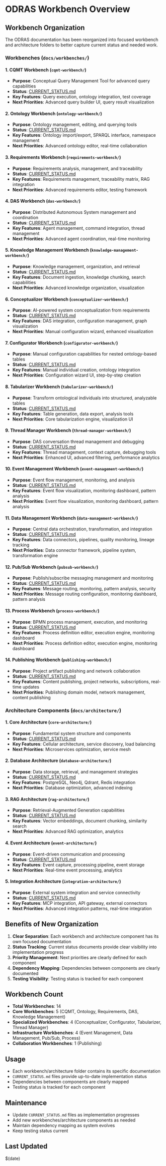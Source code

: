 # ODRAS Workbench Overview

## Workbench Organization

The ODRAS documentation has been reorganized into focused workbench and architecture folders to better capture current status and needed work.

### Workbenches (`docs/workbenches/`)

#### 1. CQMT Workbench (`cqmt-workbench/`)
- **Purpose**: Conceptual Query Management Tool for advanced query capabilities
- **Status**: [CURRENT_STATUS.md](workbenches/cqmt-workbench/CURRENT_STATUS.md)
- **Key Features**: Query execution, ontology integration, test coverage
- **Next Priorities**: Advanced query builder UI, query result visualization

#### 2. Ontology Workbench (`ontology-workbench/`)
- **Purpose**: Ontology management, editing, and querying tools
- **Status**: [CURRENT_STATUS.md](workbenches/ontology-workbench/CURRENT_STATUS.md)
- **Key Features**: Ontology import/export, SPARQL interface, namespace management
- **Next Priorities**: Advanced ontology editor, real-time collaboration

#### 3. Requirements Workbench (`requirements-workbench/`)
- **Purpose**: Requirements analysis, management, and traceability
- **Status**: [CURRENT_STATUS.md](workbenches/requirements-workbench/CURRENT_STATUS.md)
- **Key Features**: Requirements management, traceability matrix, RAG integration
- **Next Priorities**: Advanced requirements editor, testing framework

#### 4. DAS Workbench (`das-workbench/`)
- **Purpose**: Distributed Autonomous System management and coordination
- **Status**: [CURRENT_STATUS.md](workbenches/das-workbench/CURRENT_STATUS.md)
- **Key Features**: Agent management, command integration, thread management
- **Next Priorities**: Advanced agent coordination, real-time monitoring

#### 5. Knowledge Management Workbench (`knowledge-management-workbench/`)
- **Purpose**: Knowledge management, organization, and retrieval
- **Status**: [CURRENT_STATUS.md](workbenches/knowledge-management-workbench/CURRENT_STATUS.md)
- **Key Features**: Document ingestion, knowledge chunking, search capabilities
- **Next Priorities**: Advanced knowledge organization, visualization

#### 6. Conceptualizer Workbench (`conceptualizer-workbench/`)
- **Purpose**: AI-powered system conceptualization from requirements
- **Status**: [CURRENT_STATUS.md](workbenches/conceptualizer-workbench/CURRENT_STATUS.md)
- **Key Features**: DAS integration, configuration management, graph visualization
- **Next Priorities**: Manual configuration wizard, enhanced visualization

#### 7. Configurator Workbench (`configurator-workbench/`)
- **Purpose**: Manual configuration capabilities for nested ontology-based tables
- **Status**: [CURRENT_STATUS.md](workbenches/configurator-workbench/CURRENT_STATUS.md)
- **Key Features**: Manual individual creation, ontology integration
- **Next Priorities**: Configuration wizard UI, step-by-step creation

#### 8. Tabularizer Workbench (`tabularizer-workbench/`)
- **Purpose**: Transform ontological individuals into structured, analyzable tables
- **Status**: [CURRENT_STATUS.md](workbenches/tabularizer-workbench/CURRENT_STATUS.md)
- **Key Features**: Table generation, data export, analysis tools
- **Next Priorities**: Core tabularization engine, visualization UI

#### 9. Thread Manager Workbench (`thread-manager-workbench/`)
- **Purpose**: DAS conversation thread management and debugging
- **Status**: [CURRENT_STATUS.md](workbenches/thread-manager-workbench/CURRENT_STATUS.md)
- **Key Features**: Thread management, context capture, debugging tools
- **Next Priorities**: Enhanced UI, advanced filtering, performance analytics

#### 10. Event Management Workbench (`event-management-workbench/`)
- **Purpose**: Event flow management, monitoring, and analysis
- **Status**: [CURRENT_STATUS.md](workbenches/event-management-workbench/CURRENT_STATUS.md)
- **Key Features**: Event flow visualization, monitoring dashboard, pattern analysis
- **Next Priorities**: Event flow visualization, monitoring dashboard, pattern analysis

#### 11. Data Management Workbench (`data-management-workbench/`)
- **Purpose**: Central data orchestration, transformation, and integration
- **Status**: [CURRENT_STATUS.md](workbenches/data-management-workbench/CURRENT_STATUS.md)
- **Key Features**: Data connectors, pipelines, quality monitoring, lineage tracking
- **Next Priorities**: Data connector framework, pipeline system, transformation engine

#### 12. Pub/Sub Workbench (`pubsub-workbench/`)
- **Purpose**: Publish/subscribe messaging management and monitoring
- **Status**: [CURRENT_STATUS.md](workbenches/pubsub-workbench/CURRENT_STATUS.md)
- **Key Features**: Message routing, monitoring, pattern analysis, security
- **Next Priorities**: Message routing configuration, monitoring dashboard, pattern analysis

#### 13. Process Workbench (`process-workbench/`)
- **Purpose**: BPMN process management, execution, and monitoring
- **Status**: [CURRENT_STATUS.md](workbenches/process-workbench/CURRENT_STATUS.md)
- **Key Features**: Process definition editor, execution engine, monitoring dashboard
- **Next Priorities**: Process definition editor, execution engine, monitoring dashboard

#### 14. Publishing Workbench (`publishing-workbench/`)
- **Purpose**: Project artifact publishing and network collaboration
- **Status**: [CURRENT_STATUS.md](workbenches/publishing-workbench/CURRENT_STATUS.md)
- **Key Features**: Content publishing, project networks, subscriptions, real-time updates
- **Next Priorities**: Publishing domain model, network management, content publishing

### Architecture Components (`docs/architecture/`)

#### 1. Core Architecture (`core-architecture/`)
- **Purpose**: Fundamental system structure and components
- **Status**: [CURRENT_STATUS.md](architecture/core-architecture/CURRENT_STATUS.md)
- **Key Features**: Cellular architecture, service discovery, load balancing
- **Next Priorities**: Microservices optimization, service mesh

#### 2. Database Architecture (`database-architecture/`)
- **Purpose**: Data storage, retrieval, and management strategies
- **Status**: [CURRENT_STATUS.md](architecture/database-architecture/CURRENT_STATUS.md)
- **Key Features**: PostgreSQL, Neo4j, Qdrant, Redis integration
- **Next Priorities**: Database optimization, advanced indexing

#### 3. RAG Architecture (`rag-architecture/`)
- **Purpose**: Retrieval-Augmented Generation capabilities
- **Status**: [CURRENT_STATUS.md](architecture/rag-architecture/CURRENT_STATUS.md)
- **Key Features**: Vector embeddings, document chunking, similarity search
- **Next Priorities**: Advanced RAG optimization, analytics

#### 4. Event Architecture (`event-architecture/`)
- **Purpose**: Event-driven communication and processing
- **Status**: [CURRENT_STATUS.md](architecture/event-architecture/CURRENT_STATUS.md)
- **Key Features**: Event capture, processing pipeline, event storage
- **Next Priorities**: Real-time event processing, analytics

#### 5. Integration Architecture (`integration-architecture/`)
- **Purpose**: External system integration and service connectivity
- **Status**: [CURRENT_STATUS.md](architecture/integration-architecture/CURRENT_STATUS.md)
- **Key Features**: MCP integration, API gateway, external connectors
- **Next Priorities**: Advanced integration patterns, real-time integration

## Benefits of New Organization

1. **Clear Separation**: Each workbench and architecture component has its own focused documentation
2. **Status Tracking**: Current status documents provide clear visibility into implementation progress
3. **Priority Management**: Next priorities are clearly defined for each component
4. **Dependency Mapping**: Dependencies between components are clearly documented
5. **Testing Visibility**: Testing status is tracked for each component

## Workbench Count

- **Total Workbenches**: 14
- **Core Workbenches**: 5 (CQMT, Ontology, Requirements, DAS, Knowledge Management)
- **Specialized Workbenches**: 4 (Conceptualizer, Configurator, Tabularizer, Thread Manager)
- **Infrastructure Workbenches**: 4 (Event Management, Data Management, Pub/Sub, Process)
- **Collaboration Workbenches**: 1 (Publishing)

## Usage

- Each workbench/architecture folder contains its specific documentation
- `CURRENT_STATUS.md` files provide up-to-date implementation status
- Dependencies between components are clearly mapped
- Testing status is tracked for each component

## Maintenance

- Update `CURRENT_STATUS.md` files as implementation progresses
- Add new workbenches/architecture components as needed
- Maintain dependency mapping as system evolves
- Keep testing status current

## Last Updated
$(date)